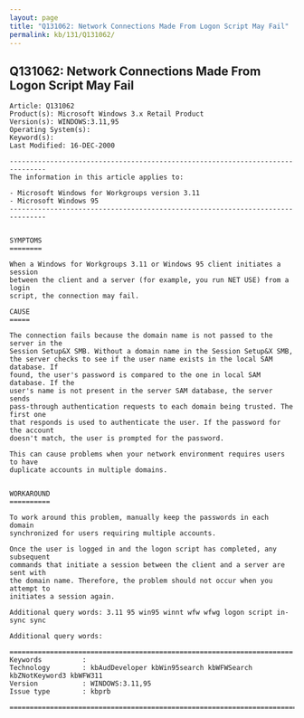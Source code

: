 ```yaml
---
layout: page
title: "Q131062: Network Connections Made From Logon Script May Fail"
permalink: kb/131/Q131062/
---
```


## Q131062: Network Connections Made From Logon Script May Fail

	Article: Q131062
	Product(s): Microsoft Windows 3.x Retail Product
	Version(s): WINDOWS:3.11,95
	Operating System(s): 
	Keyword(s): 
	Last Modified: 16-DEC-2000
	
	-------------------------------------------------------------------------------
	The information in this article applies to:
	
	- Microsoft Windows for Workgroups version 3.11 
	- Microsoft Windows 95 
	-------------------------------------------------------------------------------
	
	
	SYMPTOMS
	========
	
	When a Windows for Workgroups 3.11 or Windows 95 client initiates a session
	between the client and a server (for example, you run NET USE) from a login
	script, the connection may fail.
	
	CAUSE
	=====
	
	The connection fails because the domain name is not passed to the server in the
	Session Setup&X SMB. Without a domain name in the Session Setup&X SMB,
	the server checks to see if the user name exists in the local SAM database. If
	found, the user's password is compared to the one in local SAM database. If the
	user's name is not present in the server SAM database, the server sends
	pass-through authentication requests to each domain being trusted. The first one
	that responds is used to authenticate the user. If the password for the account
	doesn't match, the user is prompted for the password.
	
	This can cause problems when your network environment requires users to have
	duplicate accounts in multiple domains.
	
	
	WORKAROUND
	==========
	
	To work around this problem, manually keep the passwords in each domain
	synchronized for users requiring multiple accounts.
	
	Once the user is logged in and the logon script has completed, any subsequent
	commands that initiate a session between the client and a server are sent with
	the domain name. Therefore, the problem should not occur when you attempt to
	initiates a session again.
	
	Additional query words: 3.11 95 win95 winnt wfw wfwg logon script in-sync sync
	
	Additional query words:
	
	======================================================================
	Keywords          :  
	Technology        : kbAudDeveloper kbWin95search kbWFWSearch kbZNotKeyword3 kbWFW311
	Version           : WINDOWS:3.11,95
	Issue type        : kbprb
	
	=============================================================================
	

